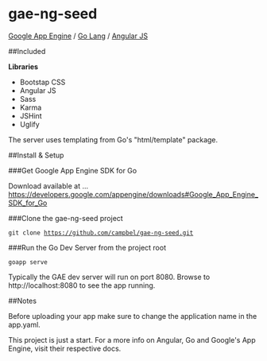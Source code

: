 gae-ng-seed
===========
<a href="https://developers.google.com/appengine/">Google App Engine</a> / <a href="http://golang.org/">Go Lang</a> / <a href="http://angularjs.org/">Angular JS</a>

##Included

**Libraries**
+ Bootstap CSS
+ Angular JS
+ Sass
+ Karma
+ JSHint
+ Uglify

The server uses templating from Go's "html/template" package.

##Install & Setup

###Get Google App Engine SDK for Go 

Download available at ...
https://developers.google.com/appengine/downloads#Google_App_Engine_SDK_for_Go

###Clone the gae-ng-seed project 

<code>git clone https://github.com/campbel/gae-ng-seed.git</code>

###Run the Go Dev Server from the project root 

<code>goapp serve</code>

Typically the GAE dev server will run on port 8080. Browse to http://localhost:8080 to see the app running.

##Notes

Before uploading your app make sure to change the application name in the app.yaml.

This project is just a start. For a more info on Angular, Go and Google's App Engine, visit their respective docs.
